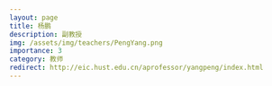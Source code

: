```yaml
---
layout: page
title: 杨鹏
description: 副教授
img: /assets/img/teachers/PengYang.png
importance: 3
category: 教师
redirect: http://eic.hust.edu.cn/aprofessor/yangpeng/index.html
---
```

